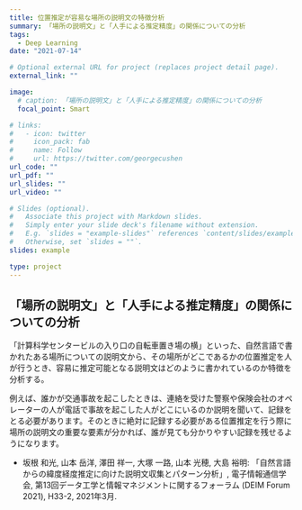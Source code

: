 ```yaml
---
title: 位置推定が容易な場所の説明文の特徴分析
summary: 「場所の説明文」と「人手による推定精度」の関係についての分析
tags:
  - Deep Learning
date: "2021-07-14"

# Optional external URL for project (replaces project detail page).
external_link: ""

image:
  # caption: 「場所の説明文」と「人手による推定精度」の関係についての分析
  focal_point: Smart

# links:
#   - icon: twitter
#     icon_pack: fab
#     name: Follow
#     url: https://twitter.com/georgecushen
url_code: ""
url_pdf: ""
url_slides: ""
url_video: ""

# Slides (optional).
#   Associate this project with Markdown slides.
#   Simply enter your slide deck's filename without extension.
#   E.g. `slides = "example-slides"` references `content/slides/example-slides.md`.
#   Otherwise, set `slides = ""`.
slides: example

type: project
---
```

## 「場所の説明文」と「人手による推定精度」の関係についての分析

「計算科学センタービルの入り口の自転車置き場の横」といった、自然言語で書かれたある場所についての説明文から、その場所がどこであるかの位置推定を人が行うとき、容易に推定可能となる説明文はどのように書かれているのか特徴を分析する。

例えば、誰かが交通事故を起こしたときは、連絡を受けた警察や保険会社のオペレーターの人が電話で事故を起こした人がどこにいるのか説明を聞いて、記録をとる必要があります。そのときに絶対に記録する必要がある位置推定を行う際に場所の説明文の重要な要素が分かれば、誰が見ても分かりやすい記録を残せるようになります。

+ 坂根 和光, 山本 岳洋, 澤田 祥一, 大塚 一路, 山本 光穂, 大島 裕明: 「自然言語からの緯度経度推定に向けた説明文収集とパターン分析」, 電子情報通信学会, 第13回データ工学と情報マネジメントに関するフォーラム (DEIM Forum 2021), H33-2, 2021年3月.